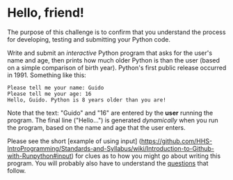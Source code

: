 # Hello, friend!

The purpose of this challenge is to confirm that you understand the process for developing, testing
and submitting your Python code.

Write and submit an *interactive* Python program that asks for the user's name and age, then prints how much older Python is than the user (based on a simple comparison of birth year). Python's first public release occurred in 1991. 
Something like this:

```
Please tell me your name: Guido
Please tell me your age: 16
Hello, Guido. Python is 8 years older than you are!
```
Note that the text: "Guido" and "16" are entered by the **user** running the program. The final line ("Hello...")
is generated *dynamically* when you run the program, based on the name and age that the user enters.

Please see the short [example of using input]
(https://github.com/HHS-IntroProgramming/Standards-and-Syllabus/wiki/Introduction-to-Github-with-Runpython#input) for clues as to how you might go about writing this program. You will probably also have to understand the 
[questions](https://github.com/HHS-IntroProgramming/Standards-and-Syllabus/wiki/Introduction-to-Github-with-Runpython#questions-1)
that follow.
